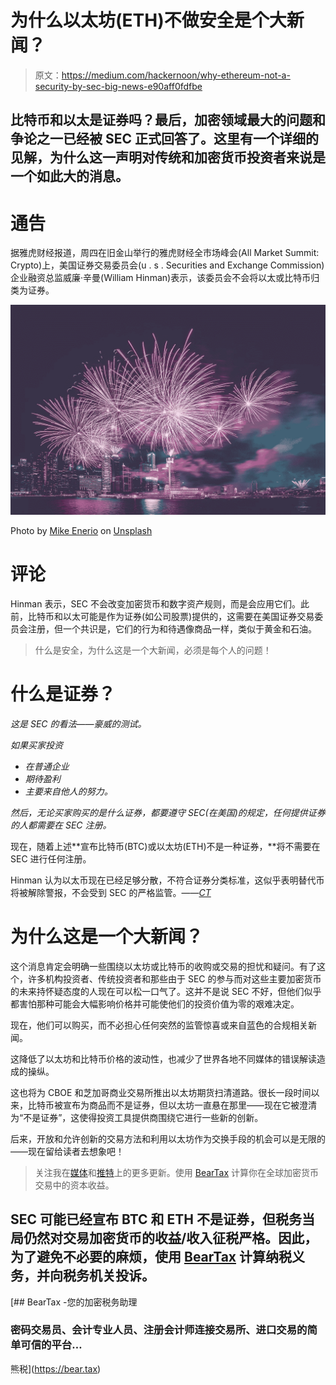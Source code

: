 # 为什么以太坊(ETH)不做安全是个大新闻？

> 原文：<https://medium.com/hackernoon/why-ethereum-not-a-security-by-sec-big-news-e90aff0fdfbe>

## 比特币和以太是证券吗？最后，加密领域最大的问题和争论之一已经被 SEC 正式回答了。这里有一个详细的见解，为什么这一声明对传统和加密货币投资者来说是一个如此大的消息。

# 通告

据雅虎财经报道，周四在旧金山举行的雅虎财经全市场峰会(All Market Summit: Crypto)上，美国证券交易委员会(u . s . Securities and Exchange Commission)企业融资总监威廉·辛曼(William Hinman)表示，该委员会不会将以太或比特币归类为证券。

![](img/94af2c68361ba4e7e87960592fa244df.png)

Photo by [Mike Enerio](https://unsplash.com/photos/yRoN-LMMGyk?utm_source=unsplash&utm_medium=referral&utm_content=creditCopyText) on [Unsplash](https://unsplash.com/search/photos/fireworks?utm_source=unsplash&utm_medium=referral&utm_content=creditCopyText)

# 评论

Hinman 表示，SEC 不会改变加密货币和数字资产规则，而是会应用它们。此前，比特币和以太可能是作为证券(如公司股票)提供的，这需要在美国证券交易委员会注册，但一个共识是，它们的行为和待遇像商品一样，类似于黄金和石油。

> 什么是安全，为什么这是一个大新闻，必须是每个人的问题！

# 什么是证券？

*这是 SEC 的看法——豪威的测试。*

*如果买家投资*

*   *在普通企业*
*   *期待盈利*
*   *主要来自他人的努力。*

*然后，无论买家购买的是什么证券，都要遵守 SEC(在美国)的规定，任何提供证券的人都需要在 SEC 注册。*

现在，随着上述**宣布比特币(BTC)或以太坊(ETH)不是一种证券，**将不需要在 SEC 进行任何注册。

Hinman 认为以太币现在已经足够分散，不符合证券分类标准，这似乎表明替代币将被解除警报，不会受到 SEC 的严格监管。——[*CT*](http://cointelegraph.com)

# 为什么这是一个大新闻？

这个消息肯定会明确一些围绕以太坊或比特币的收购或交易的担忧和疑问。有了这个，许多机构投资者、传统投资者和那些由于 SEC 的参与而对这些主要加密货币的未来持怀疑态度的人现在可以松一口气了。这并不是说 SEC 不好，但他们似乎都害怕那种可能会大幅影响价格并可能使他们的投资价值为零的艰难决定。

现在，他们可以购买，而不必担心任何突然的监管惊喜或来自蓝色的合规相关新闻。

这降低了以太坊和比特币价格的波动性，也减少了世界各地不同媒体的错误解读造成的操纵。

这也将为 CBOE 和芝加哥商业交易所推出以太坊期货扫清道路。很长一段时间以来，比特币被宣布为商品而不是证券，但以太坊一直悬在那里——现在它被澄清为“不是证券”，这使得投资工具提供商围绕它进行一些新的创新。

后来，开放和允许创新的交易方法和利用以太坊作为交换手段的机会可以是无限的——现在留给读者去想象吧！

> 关注我在[媒体](/@vvkr)和[推特](http://twitter.com/confusedcoin)上的更多更新。使用 [BearTax](https://bear.tax) 计算你在全球加密货币交易中的资本收益。

## SEC 可能已经宣布 BTC 和 ETH 不是证券，但税务当局仍然对交易加密货币的收益/收入征税严格。因此，为了避免不必要的麻烦，使用 [BearTax](https://bear.tax) 计算纳税义务，并向税务机关投诉。

[](https://bear.tax) [## BearTax -您的加密税务助理

### 密码交易员、会计专业人员、注册会计师连接交易所、进口交易的简单可信的平台…

熊税](https://bear.tax)